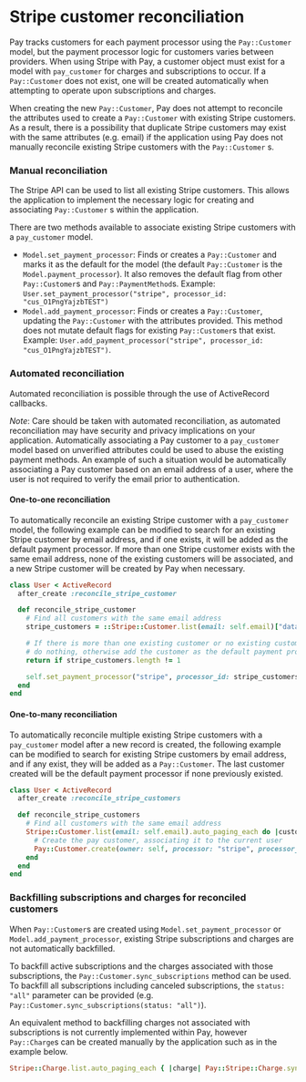 # Stripe customer reconciliation
Pay tracks customers for each payment processor using the `Pay::Customer` model, but the payment processor logic for customers varies between providers. When using Stripe with Pay, a customer object must exist for a model with `pay_customer` for charges and subscriptions to occur. If a `Pay::Customer` does not exist, one will be created automatically when attempting to operate upon subscriptions and charges.

When creating the new `Pay::Customer`, Pay does not attempt to reconcile the attributes used to create a `Pay::Customer` with existing Stripe customers. As a result, there is a possibility that duplicate Stripe customers may exist with the same attributes (e.g. email) if the application using Pay does not manually reconcile existing Stripe customers with the `Pay::Customer` s.

### Manual reconciliation
The Stripe API can be used to list all existing Stripe customers. This allows the application to implement the necessary logic for creating and associating `Pay::Customer` s within the application.

There are two methods available to associate existing Stripe customers with a `pay_customer` model.

* `Model.set_payment_processor`: Finds or creates a `Pay::Customer` and marks it as the default for the model (the default `Pay::Customer` is the `Model.payment_processor`). It also removes the default flag from other `Pay::Customer`s and `Pay::PaymentMethod`s. Example: `User.set_payment_processor("stripe", processor_id: "cus_O1PngYajzbTEST")`
* `Model.add_payment_processor`: Finds or creates a `Pay::Customer`, updating the `Pay::Customer` with the attributes provided. This method does not mutate default flags for existing `Pay::Customer`s that exist. Example: `User.add_payment_processor("stripe", processor_id: "cus_O1PngYajzbTEST")`. 

### Automated reconciliation
Automated reconciliation is possible through the use of ActiveRecord callbacks.

*Note*: Care should be taken with automated reconciliation, as automated reconciliation may have security and privacy implications on your application. Automatically associating a Pay customer to a `pay_customer` model based on unverified attributes could be used to abuse the existing payment methods. An example of such a situation would be automatically associating a Pay customer based on an email address of a user, where the user is not required to verify the email prior to authentication.

#### One-to-one reconciliation
To automatically reconcile an existing Stripe customer with a `pay_customer` model, the following example can be modified to search for an existing Stripe customer by email address, and if one exists, it will be added as the default payment processor. If more than one Stripe customer exists with the same email address, none of the existing customers will be associated, and a new Stripe customer will be created by Pay when necessary.

```ruby
class User < ActiveRecord
  after_create :reconcile_stripe_customer

  def reconcile_stripe_customer
    # Find all customers with the same email address
    stripe_customers = ::Stripe::Customer.list(email: self.email)["data"]

    # If there is more than one existing customer or no existing customer,
    # do nothing, otherwise add the customer as the default payment processor
    return if stripe_customers.length != 1

    self.set_payment_processor("stripe", processor_id: stripe_customers[0]["id"])
  end
end
```

#### One-to-many reconciliation
To automatically reconcile multiple existing Stripe customers with a `pay_customer` model after a new record is created, the following example can be modified to search for existing Stripe customers by email address, and if any exist, they will be added as a `Pay::Customer`. The last customer created will be the default payment processor if none previously existed.

```ruby
class User < ActiveRecord
  after_create :reconcile_stripe_customers

  def reconcile_stripe_customers
    # Find all customers with the same email address
    Stripe::Customer.list(email: self.email).auto_paging_each do |customer|
      # Create the pay customer, associating it to the current user
      Pay::Customer.create(owner: self, processor: "stripe", processor_id: customer["id"])
    end
  end
end
```

### Backfilling subscriptions and charges for reconciled customers
When `Pay::Customer`s are created using `Model.set_payment_processor` or `Model.add_payment_processor`, existing Stripe subscriptions and charges are not automatically backfilled.

To backfill active subscriptions and the charges associated with those subscriptions, the `Pay::Customer.sync_subscriptions` method can be used. To backfill all subscriptions including canceled subscriptions, the `status: "all"` parameter can be provided (e.g. `Pay::Customer.sync_subscriptions(status: "all")`).

An equivalent method to backfilling charges not associated with subscriptions is not currently implemented within Pay, however `Pay::Charge`s can be created manually by the application such as in the example below.

```ruby
Stripe::Charge.list.auto_paging_each { |charge| Pay::Stripe::Charge.sync(charge.id) }
```